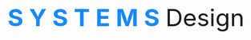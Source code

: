 <html>
  <head>
    <body>
      <p><font style="helvetica" size="45" weight="20"> <strong><font color="#1789FC"> S Y S T E M S</font> </strong> Design </font>

